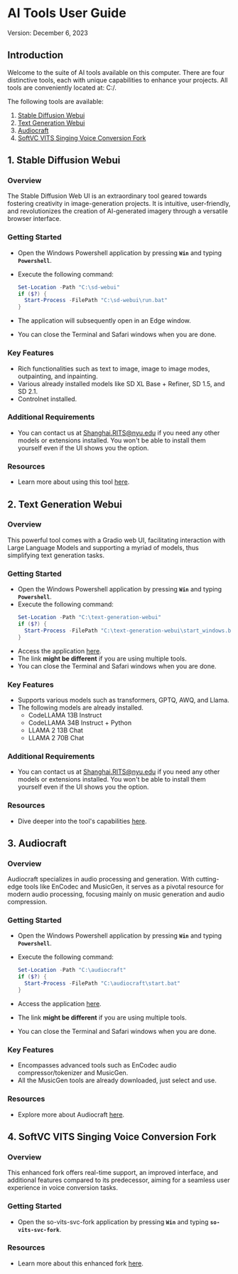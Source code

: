 # **AI Tools User Guide**

Version: December 6, 2023

## **Introduction**

Welcome to the suite of AI tools available on this computer. There are four distinctive tools, each with unique capabilities to enhance your projects. All tools are conveniently located at: C:/.

The following tools are available:

1. [Stable Diffusion Webui](#sd)
2. [Text Generation Webui](#tg)
3. [Audiocraft](#audio)
4. [SoftVC VITS Singing Voice Conversion Fork](#sovit)

<h2 id="sd"><b>1. Stable Diffusion Webui</b></h2>

### **Overview**

The Stable Diffusion Web UI is an extraordinary tool geared towards fostering creativity in image-generation projects. It is intuitive, user-friendly, and revolutionizes the creation of AI-generated imagery through a versatile browser interface.

### **Getting Started**

- Open the Windows Powershell application by pressing **`Win`** and typing **`Powershell`**.
- Execute the following command:
  ```powershell
  Set-Location -Path "C:\sd-webui"
  if ($?) {
    Start-Process -FilePath "C:\sd-webui\run.bat"
  }
  ```
- The application will subsequently open in an Edge window.

- You can close the Terminal and Safari windows when you are done.

### **Key Features**

- Rich functionalities such as text to image, image to image modes, outpainting, and inpainting.
- Various already installed models like SD XL Base + Refiner, SD 1.5, and SD 2.1.
- Controlnet installed.

### **Additional Requirements**

- You can contact us at [Shanghai.RITS@nyu.edu](mailto:Shanghai.RITS@nyu.edu) if you need any other models or extensions installed. You won't be able to install them yourself even if the UI shows you the option.

### **Resources**

- Learn more about using this tool [here](https://github.com/AUTOMATIC1111/stable-diffusion-webui/wiki/Features).

<h2 id="tg"><b>2. Text Generation Webui</h2></b>

### **Overview**

This powerful tool comes with a Gradio web UI, facilitating interaction with Large Language Models and supporting a myriad of models, thus simplifying text generation tasks.

### **Getting Started**

- Open the Windows Powershell application by pressing **`Win`** and typing **`Powershell`**.
- Execute the following command:
  ```powershell
  Set-Location -Path "C:\text-generation-webui"
  if ($?) {
    Start-Process -FilePath "C:\text-generation-webui\start_windows.bat"
  }
  ```
- Access the application [here](http://localhost:7860/).
- The link **might be different** if you are using multiple tools.
- You can close the Terminal and Safari windows when you are done.

### **Key Features**

- Supports various models such as transformers, GPTQ, AWQ, and Llama.
- The following models are already installed.
  - CodeLLAMA 13B Instruct
  - CodeLLAMA 34B Instruct + Python
  - LLAMA 2 13B Chat
  - LLAMA 2 70B Chat

### **Additional Requirements**

- You can contact us at [Shanghai.RITS@nyu.edu](mailto:Shanghai.RITS@nyu.edu) if you need any other models or extensions installed. You won't be able to install them yourself even if the UI shows you the option. 

### **Resources**

- Dive deeper into the tool's capabilities [here](https://github.com/oobabooga/text-generation-webui/tree/main/docs).

<h2 id="audio"><b>3. Audiocraft</b></h2>

### **Overview**

Audiocraft specializes in audio processing and generation. With cutting-edge tools like EnCodec and MusicGen, it serves as a pivotal resource for modern audio processing, focusing mainly on music generation and audio compression.

### **Getting Started**

- Open the Windows Powershell application by pressing **`Win`** and typing **`Powershell`**.
- Execute the following command:
  ```powershell
  Set-Location -Path "C:\audiocraft"
  if ($?) {
    Start-Process -FilePath "C:\audiocraft\start.bat"
  }
  ```

- Access the application [here](http://localhost:7860/).
- The link **might be different** if you are using multiple tools.
- You can close the Terminal and Safari windows when you are done.

### **Key Features**

- Encompasses advanced tools such as EnCodec audio compressor/tokenizer and MusicGen.
- All the MusicGen tools are already downloaded, just select and use.

### **Resources**

- Explore more about Audiocraft [here](https://github.com/facebookresearch/audiocraft).

<h2 id="sovit"><b>4. SoftVC VITS Singing Voice Conversion Fork</b></h2>

### **Overview**

This enhanced fork offers real-time support, an improved interface, and additional features compared to its predecessor, aiming for a seamless user experience in voice conversion tasks.

### **Getting Started**

- Open the so-vits-svc-fork application by pressing **`Win`** and typing **`so-vits-svc-fork`**.

### **Resources**

- Learn more about this enhanced fork [here](https://github.com/voicepaw/so-vits-svc-fork).
